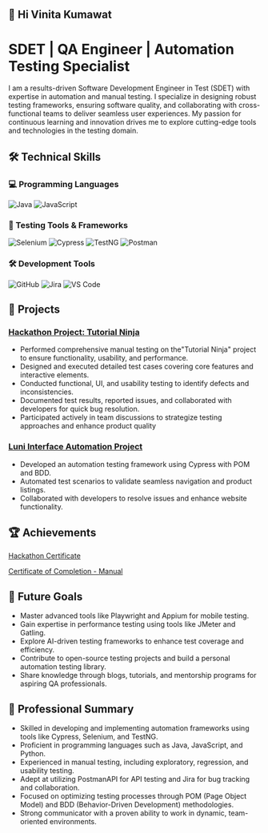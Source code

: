 ##  👋 Hi Vinita Kumawat

# SDET | QA Engineer | Automation Testing Specialist
I am a results-driven Software Development Engineer in Test (SDET) with expertise in automation and manual testing. I specialize in designing robust testing frameworks, ensuring software quality, and collaborating with cross-functional teams to deliver seamless user experiences. My passion for continuous learning and innovation drives me to explore cutting-edge tools and technologies in the testing domain.

## 🛠️ Technical Skills

### 💻 Programming Languages  
![Java](https://img.shields.io/badge/Java-ED8B00?style=for-the-badge&logo=java&logoColor=white)           ![JavaScript](https://img.shields.io/badge/JavaScript-F7DF1E?style=for-the-badge&logo=javascript&logoColor=black)  

### 🧪 Testing Tools & Frameworks  
![Selenium](https://img.shields.io/badge/Selenium-43B02A?style=for-the-badge&logo=selenium&logoColor=white)     ![Cypress](https://img.shields.io/badge/Cypress-17202C?style=for-the-badge&logo=cypress&logoColor=white)    ![TestNG](https://img.shields.io/badge/TestNG-FF5733?style=for-the-badge&logo=testng&logoColor=white)    ![Postman](https://img.shields.io/badge/Postman-FF6C37?style=for-the-badge&logo=postman&logoColor=white)  

### 🛠️ Development Tools   
![GitHub](https://img.shields.io/badge/GitHub-181717?style=for-the-badge&logo=github&logoColor=white)     ![Jira](https://img.shields.io/badge/Jira-0052CC?style=for-the-badge&logo=jira&logoColor=white)   ![VS Code](https://img.shields.io/badge/VS%20Code-0078D4?style=for-the-badge&logo=visual-studio-code&logoColor=white)  

## 📂 Projects
### [Hackathon Project: Tutorial Ninja](https://github.com/VinitaKumawat/TutorialNinja_8192-1)
* Performed comprehensive manual testing on the"Tutorial Ninja" project to ensure functionality, usability, and performance.
* Designed and executed detailed test cases covering core features and interactive elements.
* Conducted functional, UI, and usability testing to identify defects and inconsistencies.
* Documented test results, reported issues, and collaborated with developers for quick bug resolution.
* Participated actively in team discussions to strategize testing approaches and enhance product quality

 ### [Luni Interface Automation Project](https://github.com/yourusername/your-repo)
* Developed an automation testing framework using Cypress with POM and BDD. 
* Automated test scenarios to validate seamless navigation and product listings.
* Collaborated with developers to resolve issues and enhance website functionality.

## 🏆 Achievements

[Hackathon Certificate](https://drive.google.com/file/d/1nIkhatldvGxyQR-nRNSP1EOADShIv43W/view)

[Certificate of Completion - Manual](https://drive.google.com/file/d/15QUHAp3iWeYmlK8EvEnZosY720_Xr_gz/view)

## 🔮 Future Goals
* Master advanced tools like Playwright and Appium for mobile testing.
* Gain expertise in performance testing using tools like JMeter and Gatling.
* Explore AI-driven testing frameworks to enhance test coverage and efficiency.
* Contribute to open-source testing projects and build a personal automation testing library.
* Share knowledge through blogs, tutorials, and mentorship programs for aspiring QA professionals.

## 📜 Professional Summary
* Skilled in developing and implementing automation frameworks using tools like Cypress, Selenium, and TestNG.
* Proficient in programming languages such as Java, JavaScript, and Python.
* Experienced in manual testing, including exploratory, regression, and usability testing.
* Adept at utilizing PostmanAPI for API testing and Jira for bug tracking and collaboration.
* Focused on optimizing testing processes through POM (Page Object Model) and BDD (Behavior-Driven Development) methodologies.
* Strong communicator with a proven ability to work in dynamic, team-oriented environments.



 

